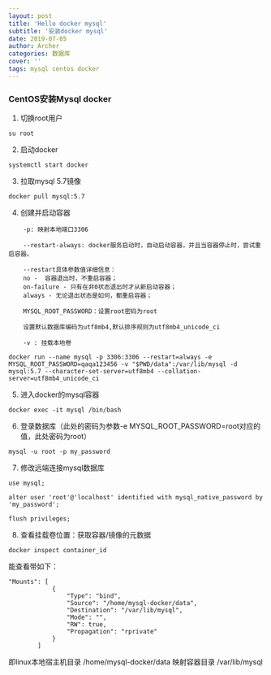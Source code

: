 ```yaml
---
layout: post
title: 'Hello docker mysql'
subtitle: '安装docker mysql'
date: 2019-07-05
author: Archer
categories: 数据库
cover: ''
tags: mysql centos docker
---
```


### CentOS安装Mysql docker

1. 切换root用户

```text
su root
```

2. 启动docker

```text
systemctl start docker
```

3. 拉取mysql 5.7镜像

```text
docker pull mysql:5.7
```

4. 创建并启动容器

```text
    -p: 映射本地端口3306

    --restart-always: docker服务启动时，自动启动容器，并且当容器停止时，尝试重启容器。

    --restart具体参数值详细信息：
    no -  容器退出时，不重启容器；
    on-failure - 只有在非0状态退出时才从新启动容器；
    always - 无论退出状态是如何，都重启容器；

    MYSQL_ROOT_PASSWORD：设置root密码为root

    设置默认数据库编码为utf8mb4,默认排序规则为utf8mb4_unicode_ci

    -v : 挂载本地卷
```

```text
docker run --name mysql -p 3306:3306 --restart=always -e MYSQL_ROOT_PASSWORD=qaqa123456 -v "$PWD/data":/var/lib/mysql -d mysql:5.7 --character-set-server=utf8mb4 --collation-server=utf8mb4_unicode_ci
```

5. 进入docker的mysql容器

```text
docker exec -it mysql /bin/bash
```

6. 登录数据库（此处的密码为参数-e MYSQL_ROOT_PASSWORD=root对应的值，此处密码为root）

```text
mysql -u root -p my_password
```

7. 修改远端连接mysql数据库

```text
use mysql;

alter user 'root'@'localhost' identified with mysql_native_password by 'my_password';

flush privileges;
```

8. 查看挂载卷位置：获取容器/镜像的元数据

```text
docker inspect container_id
```
能查看带如下：

```text
"Mounts": [
            {
                "Type": "bind",
                "Source": "/home/mysql-docker/data",
                "Destination": "/var/lib/mysql",
                "Mode": "",
                "RW": true,
                "Propagation": "rprivate"
            }
        ]
```

即linux本地宿主机目录 /home/mysql-docker/data 映射容器目录 /var/lib/mysql
